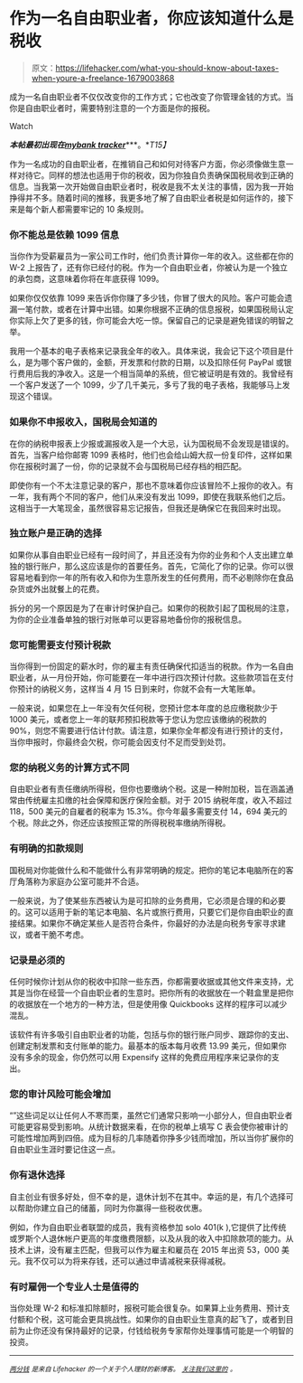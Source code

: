 # 作为一名自由职业者，你应该知道什么是税收

> 原文：<https://lifehacker.com/what-you-should-know-about-taxes-when-youre-a-freelance-1679003868>

成为一名自由职业者不仅仅改变你的工作方式；它也改变了你管理金钱的方式。当你是自由职业者时，需要特别注意的一个方面是你的报税。

Watch

***本帖最初出现在***[***mybank tracker***](http://www.mybanktracker.com/news/freelance-taxes)***。**T15】*

作为一名成功的自由职业者，在推销自己和如何对待客户方面，你必须像做生意一样对待它。同样的想法也适用于你的税收，因为你独自负责确保国税局收到正确的信息。当我第一次开始做自由职业者时，税收是我不太关注的事情，因为我一开始挣得并不多。随着时间的推移，我更多地了解了自由职业者税是如何运作的，接下来是每个新人都需要牢记的 10 条规则。

### 你不能总是依赖 1099 信息

当你作为受薪雇员为一家公司工作时，他们负责计算你一年的收入。这些都在你的 W-2 上报告了，还有你已经付的税。作为一个自由职业者，你被认为是一个独立的承包商，这意味着你将在年底获得 1099。

如果你仅仅依靠 1099 来告诉你你赚了多少钱，你冒了很大的风险。客户可能会遗漏一笔付款，或者在计算中出错。如果你根据不正确的信息报税，如果国税局认定你实际上欠了更多的钱，你可能会大吃一惊。保留自己的记录是避免错误的明智之举。

我用一个基本的电子表格来记录我全年的收入。具体来说，我会记下这个项目是什么，是为哪个客户做的，金额，开发票和付款的日期，以及扣除任何 PayPal 或银行费用后我的净收入。这是一个相当简单的系统，但它被证明是有效的。我曾经有一个客户发送了一个 1099，少了几千美元，多亏了我的电子表格，我能够马上发现这个错误。

### **如果你不申报收入，国税局会知道的**

在你的纳税申报表上少报或漏报收入是一个大忌，认为国税局不会发现是错误的。首先，当客户给你邮寄 1099 表格时，他们也会给山姆大叔一份复印件，这样如果你在报税时漏了一份，你的记录就不会与国税局已经存档的相匹配。

即使你有一个不太注意记录的客户，那也不意味着你应该冒险不上报你的收入。有一年，我有两个不同的客户，他们从来没有发出 1099，即使在我联系他们之后。这相当于一大笔现金，虽然很容易忘记报告，但我还是确保它在我回来时出现。

### 独立账户是正确的选择

如果你从事自由职业已经有一段时间了，并且还没有为你的业务和个人支出建立单独的银行账户，那么这应该是你的首要任务。首先，它简化了你的记录。你可以很容易地看到你一年的所有收入和你为生意所发生的任何费用，而不必剔除你在食品杂货或外出就餐上的花费。

拆分的另一个原因是为了在审计时保护自己。如果你的税款引起了国税局的注意，为你的企业准备单独的银行对账单可以更容易地备份你的报税信息。

### **您可能需要支付预计税款**

当你得到一份固定的薪水时，你的雇主有责任确保代扣适当的税款。作为一名自由职业者，从一月份开始，你可能要在一年中进行四次预计付款。这些款项旨在支付你预计的纳税义务，这样当 4 月 15 日到来时，你就不会有一大笔账单。

一般来说，如果您在上一年没有欠任何税，您预计您本年度的总应缴税款少于 1000 美元，或者您上一年的联邦预扣税款等于您认为您应该缴纳的税款的 90%，则您不需要进行估计付款。请注意，如果你全年都没有进行预计的支付，当你申报时，你最终会欠税，你可能会因支付不足而受到处罚。

### **您的纳税义务的计算方式不同**

自由职业者有责任缴纳所得税，但你也要缴纳个税。这是一种附加税，旨在涵盖通常由传统雇主扣缴的社会保障和医疗保险金额。对于 2015 纳税年度，收入不超过 118，500 美元的自雇者的税率为 15.3%。你今年最多需要支付 14，694 美元的个税。除此之外，你还应该按照正常的所得税税率缴纳所得税。

### **有明确的扣款规则**

国税局对你能做什么和不能做什么有非常明确的规定。把你的笔记本电脑所在的客厅角落称为家庭办公室可能并不合适。

一般来说，为了使某些东西被认为是可扣除的业务费用，它必须是合理的和必要的。这可以适用于新的笔记本电脑、名片或旅行费用，只要它们是你自由职业的直接结果。如果你不确定某些人是否符合条件，你最好的办法是向税务专家寻求建议，或者干脆不考虑。

### **记录是必须的**

任何时候你计划从你的税收中扣除一些东西，你都需要收据或其他文件来支持，尤其是当你在经营一个自由职业者的生意时。把你所有的收据放在一个鞋盒里是把你的收据放在一个地方的一种方法，但是使用像 Quickbooks 这样的程序可以减少混乱。

该软件有许多吸引自由职业者的功能，包括与你的银行账户同步、跟踪你的支出、创建定制发票和支付账单的能力。最基本的版本每月收费 13.99 美元，但如果你没有多余的现金，你仍然可以用 Expensify 这样的免费应用程序来记录你的支出。

### **您的审计风险可能会增加**

“”这些词足以让任何人不寒而栗，虽然它们通常只影响一小部分人，但自由职业者可能更容易受到影响。从统计数据来看，在你的税单上填写 C 表会使你被审计的可能性增加两到四倍。成为目标的几率随着你挣多少钱而增加，所以当你扩展你的自由职业生涯时要记住这一点。

### 你有退休选择

自主创业有很多好处，但不幸的是，退休计划不在其中。幸运的是，有几个选择可以帮助你建立自己的储蓄，同时为你赢得一些税收优惠。

例如，作为自由职业者联盟的成员，我有资格参加 solo 401(k ),它提供了比传统或罗斯个人退休帐户更高的年度缴费限额，以及从我的收入中扣除款项的能力。从技术上讲，没有雇主匹配，但我可以作为雇主和雇员在 2015 年出资 53，000 美元。我不仅可以为将来存钱，还可以通过申请减税来获得减税。

### 有时雇佣一个专业人士是值得的

当你处理 W-2 和标准扣除额时，报税可能会很复杂。如果算上业务费用、预计支付额和个税，这可能会更具挑战性。如果你的自由职业生意真的起飞了，或者到目前为止你还没有保持最好的记录，付钱给税务专家帮你处理事情可能是一个明智的投资。

* * *

[*<small>两分钱</small>*](http://ift.tt/MNrhmo) <small>*是来自 Lifehacker 的一个关于个人理财的新博客。*</small> [*<small>关注我们这里的</small>*](http://ift.tt/1cudqxU) *<small>。</small>*